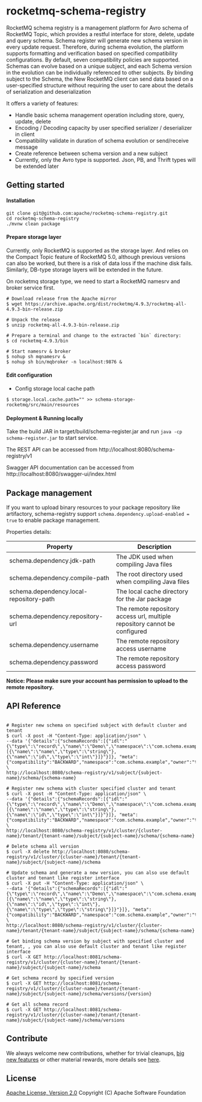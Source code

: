 rocketmq-schema-registry
================

RocketMQ schema registry is a management platform for Avro schema of RocketMQ Topic, which provides a restful interface
for store, delete, update and query schema. Schema register will generate new schema version in every update request.
Therefore, during schema evolution, the platform supports formatting and verification based on specified compatibility
configurations. By default, seven compatibility policies are supported. Schemas can evolve based on a unique subject,
and each Schema version in the evolution can be individually referenced to other subjects. By binding subject to the
Schema, the New RocketMQ client can send data based on a user-specified structure without requiring the user to care
about the details of serialization and deserialization

It offers a variety of features:

* Handle basic schema management operation including store, query, update, delete
* Encoding / Decoding capacity by user specified serializer / deserializer in client
* Compatibility validate in duration of schema evolution or send/receive message
* Create reference between schema version and a new subject
* Currently, only the Avro type is supported. Json, PB, and Thrift types will be extended later

Getting started
--------------

#### Installation

```shell
git clone git@github.com:apache/rocketmq-schema-registry.git
cd rocketmq-schema-registry
./mvnw clean package
```

#### Prepare storage layer

Currently, only RocketMQ is supported as the storage layer. And relies on the Compact Topic feature of RocketMQ 5.0,
although previous versions can also be worked, but there is a risk of data loss if the machine disk fails. Similarly,
DB-type storage layers will be extended in the future.

On rocketmq storage type, we need to start a RocketMQ namesrv and broker service first.

```shell
# Download release from the Apache mirror
$ wget https://archive.apache.org/dist/rocketmq/4.9.3/rocketmq-all-4.9.3-bin-release.zip

# Unpack the release
$ unzip rocketmq-all-4.9.3-bin-release.zip

# Prepare a terminal and change to the extracted `bin` directory:
$ cd rocketmq-4.9.3/bin

# Start namesrv & broker
$ nohup sh mqnamesrv &
$ nohup sh bin/mqbroker -n localhost:9876 &
```

#### Edit configuration

* Config storage local cache path

```shell
$ storage.local.cache.path="" >> schema-storage-rocketmq/src/main/resources
```

#### Deployment & Running locally

Take the build JAR in target/build/schema-register.jar and run `java -cp schema-register.jar` to start service.

The REST API can be accessed from http://localhost:8080/schema-registry/v1

Swagger API documentation can be accessed from http://localhost:8080/swagger-ui/index.html

Package management
--------------

If you want to upload binary resources to your package repository like artifactory, schema-registry
support `schema.dependency.upload-enabled = true` to enable package management.

Properties details:

| Property                                | Description                                                                |
|-----------------------------------------|----------------------------------------------------------------------------|
| schema.dependency.jdk-path              | The JDK used when compiling Java files                                     |
| schema.dependency.compile-path          | The root directory used when compiling Java files                          |
| schema.dependency.local-repository-path | The local cache directory for the Jar package                              |
| schema.dependency.repository-url        | The remote repository access url, multiple repository cannot be configured |
| schema.dependency.username              | The remote repository access username                                      |
| schema.dependency.password              | The remote repository access password                                      |

**Notice: Please make sure your account has permission to upload to the remote repository.**

API Reference
--------------

```shell

# Register new schema on specified subject with default cluster and tenant
$ curl -X post -H "Content-Type: application/json" \
--data '{"details":{"schemaRecords":[{"idl":"{\"type\":\"record\",\"name\":\"Demo\",\"namespace\":\"com.schema.example\",\"fields\":[{\"name\":\"name\",\"type\":\"string\"},{\"name\":\"id\",\"type\":\"int\"}]}"}]}, "meta":{"compatibility":"BACKWARD","namespace":"com.schema.example","owner":"test","schemaName":"Demo","tenant":"default","type":"AVRO"}}' \
http://localhost:8080/schema-registry/v1/subject/{subject-name}/schema/{schema-name}

# Register new schema with cluster specified cluster and tenant
$ curl -X post -H "Content-Type: application/json" \
--data '{"details":{"schemaRecords":[{"idl":"{\"type\":\"record\",\"name\":\"Demo\",\"namespace\":\"com.schema.example\",\"fields\":[{\"name\":\"name\",\"type\":\"string\"},{\"name\":\"id\",\"type\":\"int\"}]}"}]}, "meta":{"compatibility":"BACKWARD","namespace":"com.schema.example","owner":"test","schemaName":"Demo","tenant":"default","type":"AVRO"}}' \
http://localhost:8080/schema-registry/v1/cluster/{cluster-name}/tenant/{tenant-name}/subject/{subject-name}/schema/{schema-name}

# Delete schema all version
$ curl -X delete http://localhost:8080/schema-registry/v1/cluster/{cluster-name}/tenant/{tenant-name}/subject/{subject-name}/schema

# Update schema and generate a new version, you can also use default cluster and tenant like register interface
$ curl -X put -H "Content-Type: application/json" \
--data '{"details":{"schemaRecords":[{"idl":"{\"type\":\"record\",\"name\":\"Demo\",\"namespace\":\"com.schema.example\",\"fields\":[{\"name\":\"name\",\"type\":\"string\"},{\"name\":\"id\",\"type\":\"int\"},{\"name\":\"type\",\"type\":\"string\"}]}"}]}, "meta":{"compatibility":"BACKWARD","namespace":"com.schema.example","owner":"test","schemaName":"Demo","tenant":"default","type":"AVRO"}}' \
http://localhost:8080/schema-registry/v1/cluster/{cluster-name}/tenant/{tenant-name}/subject/{subject-name}/schema/{schema-name}

# Get binding schema version by subject with specified cluster and tenant, , you can also use default cluster and tenant like register interface
$ curl -X GET http://localhost:8081/schema-registry/v1/cluster/{cluster-name}/tenant/{tenant-name}/subject/{subject-name}/schema

# Get schema record by specified version
$ curl -X GET http://localhost:8081/schema-registry/v1/cluster/{cluster-name}/tenant/{tenant-name}/subject/{subject-name}/schema/versions/{version}

# Get all schema record
$ curl -X GET http://localhost:8081/schema-registry/v1/cluster/{cluster-name}/tenant/{tenant-name}/subject/{subject-name}/schema/versions
```

Contribute
--------------

We always welcome new contributions, whether for trivial
cleanups, [big new features](https://github.com/apache/rocketmq/wiki/RocketMQ-Improvement-Proposal) or other material
rewards, more details see [here](http://rocketmq.apache.org/docs/how-to-contribute/).

License
----------
[Apache License, Version 2.0](http://www.apache.org/licenses/LICENSE-2.0.html) Copyright (C) Apache Software Foundation

